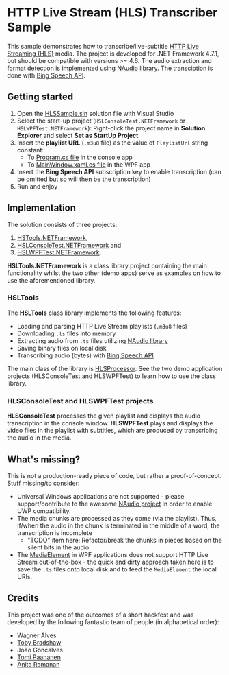HTTP Live Stream (HLS) Transcriber Sample
=========================================

This sample demonstrates how to transcribe/live-subtitle
[HTTP Live Streaming (HLS)](https://en.wikipedia.org/wiki/HTTP_Live_Streaming) media.
The project is developed for .NET Framework 4.7.1, but should be compatible with versions >= 4.6.
The audio extraction and format detection is implemented using
[NAudio library](https://github.com/naudio/NAudio). The transciption is done with
[Bing Speech API](https://azure.microsoft.com/en-us/services/cognitive-services/speech/).

## Getting started ##

1. Open the [HLSSample.sln](/HLSSample.sln) solution file with Visual Studio
2. Select the start-up project (`HSLConsoleTest.NETFramework` or `HSLWPFTest.NETFramework`):
   Right-click the project name in **Solution Explorer** and select **Set as StartUp Project**
3. Insert the **playlist URL** (`.m3u8` file) as the value of `PlaylistUrl` string constant:
    * To [Program.cs file](/HLSConsoleTest.NETFramework/Program.cs#L11) in the console app 
    * To [MainWindow.xaml.cs file](/HLSWPFTest.NETFramework/MainWindow.xaml.cs#L17) in the WPF app
4. Insert the **Bing Speech API** subscription key to enable transcription (can be omitted but so will then be the transcription)
5. Run and enjoy

## Implementation ##

The solution consists of three projects:
1. [HSTools.NETFramework](/HLSTools.NETFramework),
2. [HSLConsoleTest.NETFramework](/HLSConsoleTest.NETFramework) and
3. [HSLWPFTest.NETFramework](/HLSWPFTest.NETFramework).

**HSLTools.NETFramework** is a class library project containing the main functionality whilst the
two other (demo apps) serve as examples on how to use the aforementioned library.

### HSLTools ###

The **HSLTools** class library implements the following features:
* Loading and parsing HTTP Live Stream playlists (`.m3u8` files)
* Downloading `.ts` files into memory
* Extracting audio from `.ts` files utilizing [NAudio library](https://github.com/naudio/NAudio)
* Saving binary files on local disk
* Transcribing audio (bytes) with [Bing Speech API](https://azure.microsoft.com/en-us/services/cognitive-services/speech/)

The main class of the library is [HLSProcessor](/HLSTools.NETFramework/HLSProcessor.cs).
See the two demo application projects (HLSConsoleTest and HLSWPFTest) to learn how to use the class
library.

### HLSConsoleTest and HLSWPFTest projects ###

**HLSConsoleTest** processes the given playlist and displays the audio transcription in the
console window. **HLSWPFTest** plays and displays the video files in the playlist with
subtitles, which are produced by transcribing the audio in the media.

## What's missing? ##

This is not a production-ready piece of code, but rather a proof-of-concept.
Stuff missing/to consider:
* Universal Windows applications are not supported - please support/contribute to the awesome
  [NAudio project](https://github.com/naudio/NAudio) in order to enable UWP compatibility.
* The media chunks are processed as they come (via the playlist). Thus, if/when the audio in
  the chunk is terminated in the middle of a word, the transcription is incomplete
  * "TODO" item here: Refactor/break the chunks in pieces based on the silent bits in the audio
* The [MediaElement](https://msdn.microsoft.com/en-us/library/system.windows.controls.mediaelement(v=vs.110).aspx)
  in WPF applications does not support HTTP Live Stream out-of-the-box - the quick and dirty
  approach taken here is to save the `.ts` files onto local disk and to feed the `MediaElement` the
  local URIs.

## Credits ##

This project was one of the outcomes of a short hackfest and was developed by the following
fantastic team of people (in alphabetical order):
* Wagner Alves
* [Toby Bradshaw](https://github.com/tobybrad)
* João Goncalves
* [Tomi Paananen](https://github.com/tompaana)
* [Anita Ramanan](https://github.com/anraman)
